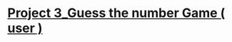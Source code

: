 # [Project 3_Guess the number Game ( user )](https://colab.research.google.com/drive/1_PbhF1q9DBRXK92xd2sZk49c9OCQ-kZK#scrollTo=Q99QH-iQsicL)
